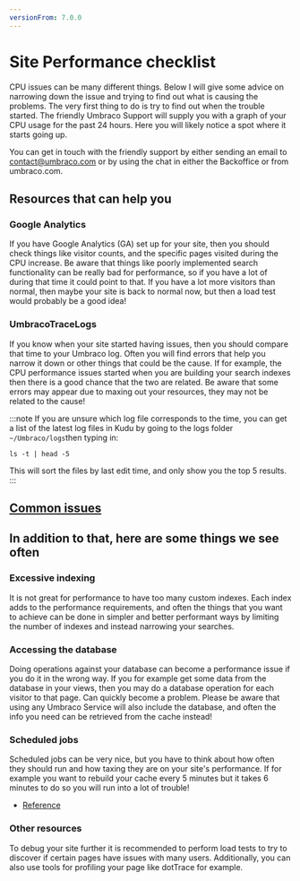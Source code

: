 ```yaml
---
versionFrom: 7.0.0
---
```


# Site Performance checklist

CPU issues can be many different things. Below I will give some advice on narrowing down the issue and trying to find out what is causing the problems.
The very first thing to do is try to find out when the trouble started. The friendly Umbraco Support will supply you with a graph of your CPU usage for the past 24 hours. Here you will likely notice a spot where it starts going up.

You can get in touch with the friendly support by either sending an email to contact@umbraco.com or by using the chat in either the Backoffice or from umbraco.com.

## Resources that can help you

### Google Analytics

If you have Google Analytics (GA) set up for your site, then you should check things like visitor counts, and the specific pages visited during the CPU increase.
Be aware that things like poorly implemented search functionality can be really bad for performance, so if you have a lot of during that time it could point to that.
If you have a lot more visitors than normal, then maybe your site is back to normal now, but then a load test would probably be a good idea!

### UmbracoTraceLogs

If you know when your site started having issues, then you should compare that time to your Umbraco log. Often you will find errors that help you narrow it down or other things that could be the cause.
If for example, the CPU performance issues started when you are building your search indexes then there is a good chance that the two are related.
Be aware that some errors may appear due to maxing out your resources, they may not be related to the cause!

:::note
If you are unsure which log file corresponds to the time, you can get a list of the latest log files in Kudu by going to the logs folder `~/Umbraco/logs`then typing in:

`ls -t | head -5`

This will sort the files by last edit time, and only show you the top 5 results.
:::

## [Common issues](https://our.umbraco.com/documentation/Reference/Common-Pitfalls/)

## In addition to that, here are some things we see often

### Excessive indexing

It is not great for performance to have too many custom indexes. Each index adds to the performance requirements, and often the things that you want to achieve can be done in simpler and better performant ways by limiting the number of indexes and instead narrowing your searches.

### Accessing the database

Doing operations against your database can become a performance issue if you do it in the wrong way. If you for example get some data from the database in your views, then you may do a database operation for each visitor to that page. Can quickly become a problem.
Please be aware that using any Umbraco Service will also include the database, and often the info you need can be retrieved from the cache instead!

### Scheduled jobs

Scheduled jobs can be very nice, but you have to think about how often they should run and how taxing they are on your site's performance. If for example you want to rebuild your cache every 5 minutes but it takes 6 minutes to do so you will run into a lot of trouble!

- [Reference](https://our.umbraco.com/documentation/Reference/Scheduling/)

### Other resources

To debug your site further it is recommended to perform load tests to try to discover if certain pages have issues with many users.
Additionally, you can also use tools for profiling your page like dotTrace for example.
